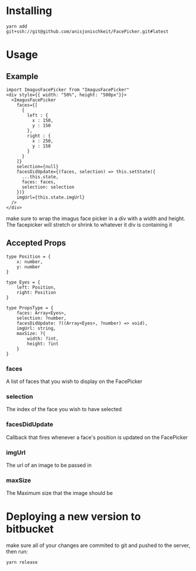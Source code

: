 # Installing

```
yarn add git+ssh://git@github.com/anisjonischkeit/FacePicker.git#latest
```

# Usage

## Example

```
import ImagusFacePicker from "ImagusFacePicker"
<div style={{ width: "50%", height: "500px"}}>
  <ImagusFacePicker
    faces={[
      {
        left : {
          x : 150,
          y : 150
        },
        right : {
          x : 250,
          y : 150
        }
      }
    ]}
    selection={null}
    facesDidUpdate={(faces, selection) => this.setState({
      ...this.state,
      faces: faces,
      selection: selection
    })}
    imgUrl={this.state.imgUrl}
  />
</div>
```

make sure to wrap the imagus face picker in a div with a width and height. The facepicker will stretch or shrink to whatever it div is containing it

## Accepted Props

```
type Position = {
    x: number,
    y: number
}

type Eyes = {
    left: Position,
    right: Position
}

type PropsType = {
    faces: Array<Eyes>,
    selection: ?number,
    facesDidUpdate: ?((Array<Eyes>, ?number) => void),
    imgUrl: string,
    maxSize: ?{
        width: ?int,
        height: ?int
    }
}
```

### faces
A list of faces that you wish to display on the FacePicker

### selection
The index of the face you wish to have selected

### facesDidUpdate
Callback that fires whenever a face's position is updated on the FacePicker

### imgUrl
The url of an image to be passed in

### maxSize
The Maximum size that the image should be


# Deploying a new version to bitbucket

make sure all of your changes are commited to git and pushed to the server, then run:

```
yarn release
```
